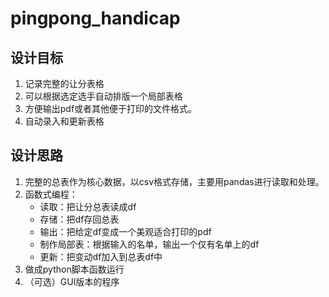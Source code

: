 # pingpong_handicap

## 设计目标
1. 记录完整的让分表格
2. 可以根据选定选手自动排版一个局部表格
3. 方便输出pdf或者其他便于打印的文件格式。
4. 自动录入和更新表格

## 设计思路
1. 完整的总表作为核心数据，以csv格式存储，主要用pandas进行读取和处理。
2. 函数式编程：
    - 读取：把让分总表读成df
    - 存储：把df存回总表
    - 输出：把给定df变成一个美观适合打印的pdf
    - 制作局部表：根据输入的名单，输出一个仅有名单上的df
    - 更新：把变动df加入到总表df中
3. 做成python脚本函数运行
4. （可选）GUI版本的程序
<!-- 3. 数据结构：
    - 让分表数据：dataframe
    - 局部表的名单：list -->